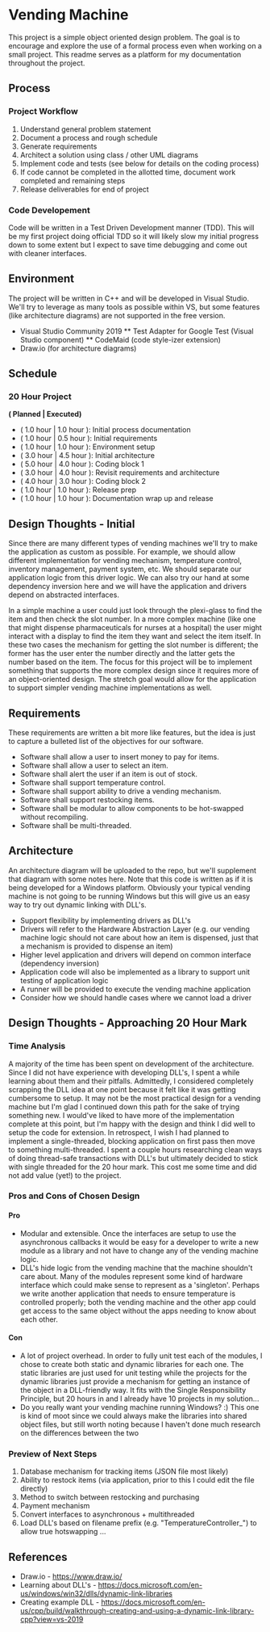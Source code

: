 # Vending Machine
This project is a simple object oriented design problem. The goal is to encourage and explore the use of a formal process even when working on a small project. This readme serves as a platform for my documentation throughout the project.
## Process
### Project Workflow
1. Understand general problem statement
1. Document a process and rough schedule
1. Generate requirements
1. Architect a solution using class / other UML diagrams
1. Implement code and tests (see below for details on the coding process)
1. If code cannot be completed in the allotted time, document work completed and remaining steps  
1. Release deliverables for end of project
### Code Developement
Code will be written in a Test Driven Development manner (TDD). This will be my first project doing official TDD so it will likely slow my initial progress down to some extent but I expect to save time debugging and come out with cleaner interfaces.
## Environment
The project will be written in C++ and will be developed in Visual Studio. We'll try to leverage as many tools as possible within VS, but some features (like architecture diagrams) are not supported in the free version.
* Visual Studio Community 2019
** Test Adapter for Google Test (Visual Studio component)
** CodeMaid (code style-izer extension)
* Draw.io (for architecture diagrams)
## Schedule
### 20 Hour Project
**( Planned | Executed)**
* ( 1.0 hour | 1.0 hour ): Initial process documentation
* ( 1.0 hour | 0.5 hour ): Initial requirements
* ( 1.0 hour | 1.0 hour ): Environment setup
* ( 3.0 hour | 4.5 hour ): Initial architecture
* ( 5.0 hour | 4.0 hour ): Coding block 1
* ( 3.0 hour | 4.0 hour ): Revisit requirements and architecture
* ( 4.0 hour | 3.0 hour ): Coding block 2
* ( 1.0 hour | 1.0 hour ): Release prep
* ( 1.0 hour | 1.0 hour ): Documentation wrap up and release
## Design Thoughts - Initial
Since there are many different types of vending machines we'll try to make the application as custom as possible. For example, we should allow different implementation for vending mechanism, temperature control, inventory management, payment system, etc. We should separate our application logic from this driver logic. We can also try our hand at some dependency inversion here and we will have the application and drivers depend on abstracted interfaces. 

In a simple machine a user could just look through the plexi-glass to find the item and then check the slot number. In a more complex machine (like one that might dispense pharmaceuticals for nurses at a hospital) the user might interact with a display to find the item they want and select the item itself. In these two cases the mechanism for getting the slot number is different; the former has the user enter the number directly and the latter gets the number based on the item. The focus for this project will be to implement something that supports the more complex design since it requires more of an object-oriented design. The stretch goal would allow for the application to support simpler vending machine implementations as well.
## Requirements
These requirements are written a bit more like features, but the idea is just to capture a bulleted list of the objectives for our software.
* Software shall allow a user to insert money to pay for items.
* Software shall allow a user to select an item.
* Software shall alert the user if an item is out of stock.
* Software shall support temperature control.
* Software shall support ability to drive a vending mechanism.
* Software shall support restocking items.
* Software shall be modular to allow components to be hot-swapped without recompiling.
* Software shall be multi-threaded.
## Architecture
An architecture diagram will be uploaded to the repo, but we'll supplement that diagram with some notes here. Note that this code is written as if it is being developed for a Windows platform. Obviously your typical vending machine is not going to be running Windows but this will give us an easy way to try out dynamic linking with DLL's.
* Support flexibility by implementing drivers as DLL's
* Drivers will refer to the Hardware Abstraction Layer (e.g. our vending machine logic should not care about how an item is dispensed, just that a mechanism is provided to dispense an item)
* Higher level application and drivers will depend on common interface (dependency inversion)
* Application code will also be implemented as a library to support unit testing of application logic
* A runner will be provided to execute the vending machine application
* Consider how we should handle cases where we cannot load a driver
## Design Thoughts - Approaching 20 Hour Mark
### Time Analysis
A majority of the time has been spent on development of the architecture. Since I did not have experience with developing DLL's, I spent a while learning about them and their pitfalls. Admittedly, I considered completely scrapping the DLL idea at one point because it felt like it was getting cumbersome to setup. It may not be the most practical design for a vending machine but I'm glad I continued down this path for the sake of trying something new. I would've liked to have more of the implementation complete at this point, but I'm happy with the design and think I did well to setup the code for extension.
In retrospect, I wish I had planned to implement a single-threaded, blocking application on first pass then move to something multi-threaded. I spent a couple hours researching clean ways of doing thread-safe transactions with DLL's but ultimately decided to stick with single threaded for the 20 hour mark. This cost me some time and did not add value (yet!) to the project.
### Pros and Cons of Chosen Design
#### Pro
* Modular and extensible. Once the interfaces are setup to use the asynchronous callbacks it would be easy for a developer to write a new module as a library and not have to change any of the vending machine logic.
* DLL's hide logic from the vending machine that the machine shouldn't care about. Many of the modules represent some kind of hardware interface which could make sense to represent as a 'singleton'. Perhaps we write another application that needs to ensure temperature is controlled properly; both the vending machine and the other app could get access to the same object without the apps needing to know about each other.
#### Con
* A lot of project overhead. In order to fully unit test each of the modules, I chose to create both static and dynamic libraries for each one. The static libraries are just used for unit testing while the projects for the dynamic libraries just provide a mechanism for getting an instance of the object in a DLL-friendly way. It fits with the Single Responsibility Principle, but 20 hours in and I already have 10 projects in my solution...
* Do you really want your vending machine running Windows? :) This one is kind of moot since we could always make the libraries into shared object files, but still worth noting because I haven't done much research on the differences between the two
### Preview of Next Steps
1. Database mechanism for tracking items (JSON file most likely)
1. Ability to restock items (via application, prior to this I could edit the file directly)
1. Method to switch between restocking and purchasing
1. Payment mechanism
1. Convert interfaces to asynchronous + multithreaded
1. Load DLL's based on filename prefix (e.g. "TemperatureController_") to allow true hotswapping
...
## References
* Draw.io - https://www.draw.io/
* Learning about DLL's - https://docs.microsoft.com/en-us/windows/win32/dlls/dynamic-link-libraries
* Creating example DLL - https://docs.microsoft.com/en-us/cpp/build/walkthrough-creating-and-using-a-dynamic-link-library-cpp?view=vs-2019
